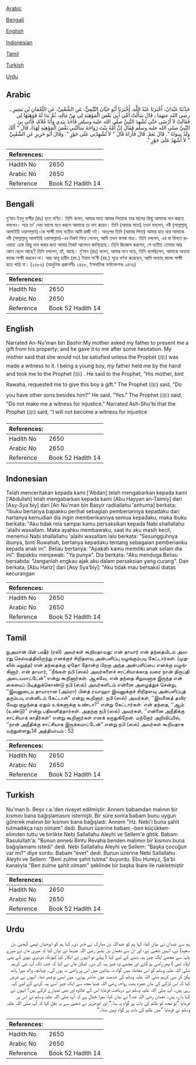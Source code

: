 [Arabic](#arabic)

[Bengali](#bengali)

[English](#english)

[Indonesian](#indonesian)

[Tamil](#tamil)

[Turkish](#turkish)

[Urdu](#urdu)

## Arabic


<div dir="rtl" lang="ar" style={{fontSize:'larger',backgroundColor:'#f8f9fa',padding:20}}>
حَدَّثَنَا عَبْدَانُ، أَخْبَرَنَا عَبْدُ اللَّهِ، أَخْبَرَنَا أَبُو حَيَّانَ التَّيْمِيُّ، عَنِ الشَّعْبِيِّ، عَنِ النُّعْمَانِ بْنِ بَشِيرٍ ـ رضى الله عنهما ـ قَالَ سَأَلَتْ أُمِّي أَبِي بَعْضَ الْمَوْهِبَةِ لِي مِنْ مَالِهِ، ثُمَّ بَدَا لَهُ فَوَهَبَهَا لِي فَقَالَتْ لاَ أَرْضَى حَتَّى تُشْهِدَ النَّبِيَّ صلى الله عليه وسلم‏.‏ فَأَخَذَ بِيَدِي وَأَنَا غُلاَمٌ، فَأَتَى بِيَ النَّبِيَّ صلى الله عليه وسلم فَقَالَ إِنَّ أُمَّهُ بِنْتَ رَوَاحَةَ سَأَلَتْنِي بَعْضَ الْمَوْهِبَةِ لِهَذَا، قَالَ ‏"‏ أَلَكَ وَلَدٌ سِوَاهُ ‏"‏‏.‏ قَالَ نَعَمْ‏.‏ قَالَ فَأُرَاهُ قَالَ ‏"‏ لاَ تُشْهِدْنِي عَلَى جَوْرٍ ‏"‏‏.‏ وَقَالَ أَبُو حَرِيزٍ عَنِ الشَّعْبِيِّ ‏"‏ لاَ أَشْهَدُ عَلَى جَوْرٍ ‏"‏‏.‏
</div>
<div style={{backgroundColor:'#f8f9fa',padding:20, marginBottom: 10}}><table> <thead> <tr> <th>References:</th> <th></th> </tr> </thead> <tbody><tr><td>Hadith No</td><td>2650</td></tr><tr><td>Arabic No</td><td>2650</td></tr><tr><td>Reference</td><td>Book 52 Hadith 14</td></tr></tbody></table></div>

## Bengali


<div dir="ltr" lang="bn" style={{fontSize:'larger',backgroundColor:'#f8f9fa',padding:20}}>
নু‘মান ইবনু বাশীর (রাঃ) হতে বর্ণিত। তিনি বলেন, আমার মাতা আমার পিতাকে তার মালের কিছু আমাকে দান করতে বললেন। পরে তা’ দেয়া ভালো মনে করলে আমাকে তা দান করেন। তিনি (আমার মাতা) তখন বললেন, নবী (সাল্লাল্লাহু আলাইহি ওয়াসাল্লাম)-কে সাক্ষী মানা ব্যতীত আমি রাজী নই। অতঃপর তিনি (আমার পিতা) আমার হাত ধরে আমাকে নবী (সাল্লাল্লাহু আলাইহি ওয়াসাল্লাম)-এর নিকট নিয়ে গেলেন, আমি তখন বালক মাত্র। তিনি বললেন, এর মা বিনতে রাওয়াহা একে কিছু দান করার জন্য আমার নিকট আবেদন জানিয়েছে। তিনি জিজ্ঞেস করলেন, সে ব্যতীত তোমার আর কোন ছেলে আছে? তিনি বললেন, হ্যাঁ, আছে। নু‘মান (রাঃ) বলেন, আমার মনে পড়ে, তিনি বলেছিলেন, আমাকে অন্যায় কাজে সাক্ষী করবেন না। আর আবূ হারীয (রহ.) ইমাম শা‘বী (রহ.) সূত্রে বর্ণনা করেছেন, আমি অন্যায় কাজে সাক্ষী হতে পারি না। (২৫৮৬) (আধুনিক প্রকাশনীঃ ২৪৫৮, ইসলামিক ফাউন্ডেশনঃ ২৪৭৪)
</div>
<div style={{backgroundColor:'#f8f9fa',padding:20, marginBottom: 10}}><table> <thead> <tr> <th>References:</th> <th></th> </tr> </thead> <tbody><tr><td>Hadith No</td><td>2650</td></tr><tr><td>Arabic No</td><td>2650</td></tr><tr><td>Reference</td><td>Book 52 Hadith 14</td></tr></tbody></table></div>

## English


<div dir="ltr" lang="en" style={{fontSize:'larger',backgroundColor:'#f8f9fa',padding:20}}>
Narrated An-Nu'man bin Bashir:My mother asked my father to present me a gift from his property; and he gave it to me after some hesitation. My mother said that she would not be satisfied unless the Prophet (ﷺ) was made a witness to it. I being a young boy, my father held me by the hand and took me to the Prophet (ﷺ) . He said to the Prophet, "His mother, bint Rawaha, requested me to give this boy a gift." The Prophet (ﷺ) said, "Do you have other sons besides him?" He said, "Yes." The Prophet (ﷺ) said, "Do not make me a witness for injustice." Narrated Ash-Shu'bi that the Prophet (ﷺ) said, "I will not become a witness for injustice
</div>
<div style={{backgroundColor:'#f8f9fa',padding:20, marginBottom: 10}}><table> <thead> <tr> <th>References:</th> <th></th> </tr> </thead> <tbody><tr><td>Hadith No</td><td>2650</td></tr><tr><td>Arabic No</td><td>2650</td></tr><tr><td>Reference</td><td>Book 52 Hadith 14</td></tr></tbody></table></div>

## Indonesian


<div dir="ltr" lang="id" style={{fontSize:'larger',backgroundColor:'#f8f9fa',padding:20}}>
Telah menceritakan kepada kami ['Abdan] telah mengabarkan kepada kami ['Abdullah] telah mengabarkan kepada kami [Abu Hayyan an-Taimiy] dari [Asy-Sya'biy] dari [An Nu'man bin Basyir radliallahu 'anhuma] berkata: "Ibuku bertanya bapakku perihal sebagian pemberiannya kepadaku dari hartanya kemudian dia ingin memberikannya semua kepadaku, maka ibuku berkata: "Aku tidak rela sampai kamu persaksikan kepada Nabi shallallahu 'alaihi wasallam. Maka ayahku membawaku, saat itu aku masih kecil, menemui Nabi shallallahu 'alaihi wasallam lalu berkata: "Sesungguhnya ibunya, binti Ruwahah, bertanya kepadaku tentang sebagaian pemberianku kepada anak ini". Beliau bertanya: "Apakah kamu memiliki anak selain dia ini". Bapakku menjawab: "Ya punya". Dia berkata: "Aku menduga Beliau bersabda: "Janganlah engkau ajak aku dalam persaksian yang curang". Dan berkata, [Abu Hariz] dari [Asy Sya'biy]: "Aku tidak mau bersaksi diatas kecurangan
</div>
<div style={{backgroundColor:'#f8f9fa',padding:20, marginBottom: 10}}><table> <thead> <tr> <th>References:</th> <th></th> </tr> </thead> <tbody><tr><td>Hadith No</td><td>2650</td></tr><tr><td>Arabic No</td><td>2650</td></tr><tr><td>Reference</td><td>Book 52 Hadith 14</td></tr></tbody></table></div>

## Tamil


<div dir="ltr" lang="ta" style={{fontSize:'larger',backgroundColor:'#f8f9fa',padding:20}}>
நுஅமான் பின் பஷீர் (ரலி) அவர்கள் கூறியதாவது: என் தாயார் என் தந்தையிடம் அவரது செல்வத்திலிருந்து எனக்குச் சிறிதளவு அன்பளிப்பு வழங்கும்படி கேட்டார்கள். (முதலில் மறுத்த) என் தந்தைக்கு ஏதோ தோன்ற பிறகு அந்த அன்பளிப்பை எனக்கு வழங்கினார். என் தாயார், ‘‘நீங்கள் நபி (ஸல்) அவர்களைச் சாட்சியாக்காத வரை நான் திருப்தி அடையமாட்டேன்” என்று கூறினார்கள். ஆகவே, என் தந்தை சிறுவனாக இருந்த என் கையைப் பிடித்துக்கொண்டு நபி (ஸல்) அவர்களிடம் என்னை அழைத்துச் சென்று, ‘‘இவனுடைய தாயாரான (அம்ரா) பின்த் ரவாஹா இவனுக்குச் சிறிதளவு அன்பளிப்புத் தரும்படி என்னிடம் கேட்டாள்” என்று கூறினார். நபி (ஸல்) அவர்கள், ‘‘இவனைத் தவிர வேறு குழந்தை ஏதும் உங்களுக்கு உண்டா?” என்று கேட்டார்கள். என் தந்தை, ‘‘ஆம் (உண்டு)” என்று பதிலளித்தார்கள். அதற்கு நபி (ஸல்) அவர்கள், ‘‘என்னை அநீதிக்கு சாட்சியாக் காதீர்கள்” என்று கூறினார்கள் எனக் கருதுகிறேன். மற்றோர் அறிவிப்பில், ‘‘நான் அநீதிக்கு சாட்சியாக இருக்கமாட்டேன்” என்று நபி (ஸல்) அவர்கள் கூறியதாக வந்துள்ளது.14 அத்தியாயம் : 52
</div>
<div style={{backgroundColor:'#f8f9fa',padding:20, marginBottom: 10}}><table> <thead> <tr> <th>References:</th> <th></th> </tr> </thead> <tbody><tr><td>Hadith No</td><td>2650</td></tr><tr><td>Arabic No</td><td>2650</td></tr><tr><td>Reference</td><td>Book 52 Hadith 14</td></tr></tbody></table></div>

## Turkish


<div dir="ltr" lang="tr" style={{fontSize:'larger',backgroundColor:'#f8f9fa',padding:20}}>
Nu'man b. Beşır r.a.'den rivayet edilmiştir: Annem babamdan malının bir kısmını bana bağışlamasını istemişti. Bir süre sonra babam bunu uygun görerek malının bir kısmını bana bağışladı. Annem "Hz. Nebi'i buna şahit tutmadıkça razı olmam" dedi. Bunun üzerine babam -ben küçükken- elimden tuttu ve birlikte Nebi Sallallahu Aleyhi ve Sellem'e gittik. Babam Rasulullah'a: "Bunun annesi Bintu Revaha benden malımın bir kısmını buna bağışlamamı istedi" dedi. Nebi Sallallahu Aleyhi ve Sellem: "Başka çocuğun var mı?" diye sordu. Babam "evet" dedi. Bunun üzerine Nebi Sallallahu Aleyhi ve Sellem: "Beni zulme şahit tutma" buyurdu. Ebu Hureyz, Şa'bi kanalıyla "Ben zulme şahit olmam" şeklinde bir başka ibare ile nakletmiştir
</div>
<div style={{backgroundColor:'#f8f9fa',padding:20, marginBottom: 10}}><table> <thead> <tr> <th>References:</th> <th></th> </tr> </thead> <tbody><tr><td>Hadith No</td><td>2650</td></tr><tr><td>Arabic No</td><td>2650</td></tr><tr><td>Reference</td><td>Book 52 Hadith 14</td></tr></tbody></table></div>

## Urdu


<div dir="rtl" lang="ur" style={{fontSize:'larger',backgroundColor:'#f8f9fa',padding:20}}>
ہم سے عبدان نے بیان کیا، کہا ہم کو عبداللہ بن مبارک نے خبر دی، کہا ہم کو ابوحیان تیمی (یحییٰ بن سعید) نے، انہیں شعبی نے، اور ان سے نعمان بن بشیر رضی اللہ عنہما نے بیان کیا کہ میری ماں نے میرے باپ سے مجھے ایک چیز ہبہ دینے کے لیے کہا ( پہلے تو انہوں نے انکار کیا کیونکہ دوسری بیوی کے بھی اولاد تھی ) پھر راضی ہو گئے اور مجھے وہ چیز ہبہ کر دی۔ لیکن ماں نے کہا کہ جب تک آپ نبی کریم صلی اللہ علیہ وسلم کو اس معاملہ میں گواہ نہ بنائیں میں اس پر راضی نہ ہوں گی۔ چنانچہ والد میرا ہاتھ پکڑ کر نبی کریم صلی اللہ علیہ وسلم کی خدمت میں حاضر ہوئے۔ میں ابھی نوعمر تھا۔ انہوں نے عرض کیا کہ اس لڑکے کی ماں عمرہ بنت رواحہ رضی اللہ عنہا مجھ سے ایک چیز اسے ہبہ کرنے کے لیے کہہ رہی ہیں۔ آپ صلی اللہ علیہ وسلم نے دریافت فرمایا اس کے علاوہ اور بھی تمہارے لڑکے ہیں؟ انہوں نے کہا ہاں، ہیں۔ نعمان رضی اللہ عنہ! نے بیان کیا، میرا خیال ہے کہ آپ صلی اللہ علیہ وسلم نے اس پر فرمایا ”تو مجھ کو ظلم کی بات پر گواہ نہ بنا۔“ اور ابوحریز نے شعبی سے یہ نقل کیا کہ آپ صلی اللہ علیہ وسلم نے فرمایا ”میں ظلم کی بات پر گواہ نہیں بنتا۔“
</div>
<div style={{backgroundColor:'#f8f9fa',padding:20, marginBottom: 10}}><table> <thead> <tr> <th>References:</th> <th></th> </tr> </thead> <tbody><tr><td>Hadith No</td><td>2650</td></tr><tr><td>Arabic No</td><td>2650</td></tr><tr><td>Reference</td><td>Book 52 Hadith 14</td></tr></tbody></table></div>